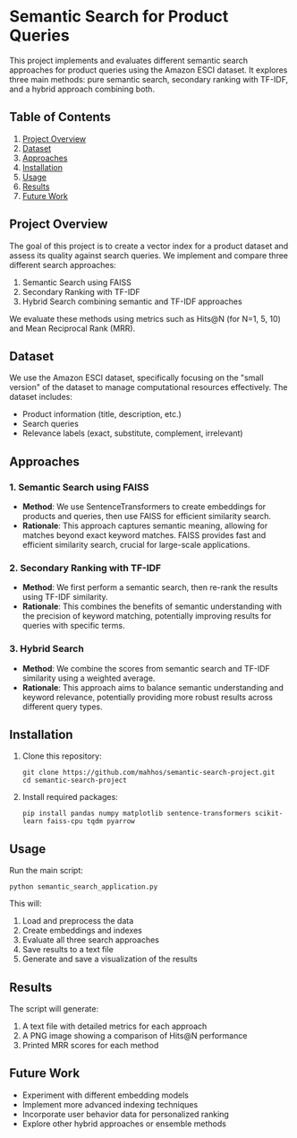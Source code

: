 # Semantic Search for Product Queries

This project implements and evaluates different semantic search approaches for product queries using the Amazon ESCI dataset. It explores three main methods: pure semantic search, secondary ranking with TF-IDF, and a hybrid approach combining both.

## Table of Contents
1. [Project Overview](#project-overview)
2. [Dataset](#dataset)
3. [Approaches](#approaches)
4. [Installation](#installation)
5. [Usage](#usage)
6. [Results](#results)
7. [Future Work](#future-work)

## Project Overview

The goal of this project is to create a vector index for a product dataset and assess its quality against search queries. We implement and compare three different search approaches:

1. Semantic Search using FAISS
2. Secondary Ranking with TF-IDF
3. Hybrid Search combining semantic and TF-IDF approaches

We evaluate these methods using metrics such as Hits@N (for N=1, 5, 10) and Mean Reciprocal Rank (MRR).

## Dataset

We use the Amazon ESCI dataset, specifically focusing on the "small version" of the dataset to manage computational resources effectively. The dataset includes:

- Product information (title, description, etc.)
- Search queries
- Relevance labels (exact, substitute, complement, irrelevant)

## Approaches

### 1. Semantic Search using FAISS

- **Method**: We use SentenceTransformers to create embeddings for products and queries, then use FAISS for efficient similarity search.
- **Rationale**: This approach captures semantic meaning, allowing for matches beyond exact keyword matches. FAISS provides fast and efficient similarity search, crucial for large-scale applications.

### 2. Secondary Ranking with TF-IDF

- **Method**: We first perform a semantic search, then re-rank the results using TF-IDF similarity.
- **Rationale**: This combines the benefits of semantic understanding with the precision of keyword matching, potentially improving results for queries with specific terms.

### 3. Hybrid Search

- **Method**: We combine the scores from semantic search and TF-IDF similarity using a weighted average.
- **Rationale**: This approach aims to balance semantic understanding and keyword relevance, potentially providing more robust results across different query types.

## Installation

1. Clone this repository:
   ```
   git clone https://github.com/mahhos/semantic-search-project.git
   cd semantic-search-project
   ```

2. Install required packages:
   ```
   pip install pandas numpy matplotlib sentence-transformers scikit-learn faiss-cpu tqdm pyarrow
   ```

## Usage

Run the main script:

```
python semantic_search_application.py
```

This will:
1. Load and preprocess the data
2. Create embeddings and indexes
3. Evaluate all three search approaches
4. Save results to a text file
5. Generate and save a visualization of the results

## Results

The script will generate:
1. A text file with detailed metrics for each approach
2. A PNG image showing a comparison of Hits@N performance
3. Printed MRR scores for each method

## Future Work

- Experiment with different embedding models
- Implement more advanced indexing techniques
- Incorporate user behavior data for personalized ranking
- Explore other hybrid approaches or ensemble methods
